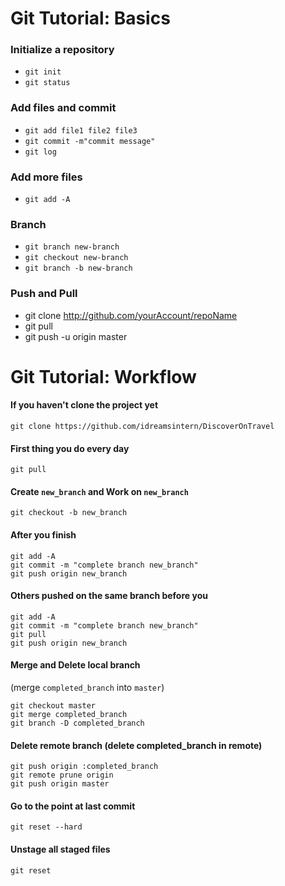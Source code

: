 # Git Tutorial: Basics

### Initialize a repository
* ``git init``
* ``git status``

### Add files and commit
* ``git add file1 file2 file3``
* ``git commit -m"commit message"``
* ``git log``

### Add more files
* ``git add -A``

### Branch
* ``git branch new-branch``
* ``git checkout new-branch``
* ``git branch -b new-branch``

### Push and Pull
* git clone http://github.com/yourAccount/repoName
* git pull
* git push -u origin master

# Git Tutorial: Workflow

#### If you haven't clone the project yet

``git clone https://github.com/idreamsintern/DiscoverOnTravel``

#### First thing you do every day
```
git pull
```

#### Create `new_branch` and Work on `new_branch`

``git checkout -b new_branch``

#### After you finish
```
git add -A
git commit -m "complete branch new_branch"
git push origin new_branch
```

#### Others pushed on the same branch before you
```
git add -A
git commit -m "complete branch new_branch"
git pull
git push origin new_branch
```

#### Merge and Delete local branch 
(merge `completed_branch` into `master`)
```
git checkout master
git merge completed_branch
git branch -D completed_branch
```

#### Delete remote branch (delete completed_branch in remote)
```
git push origin :completed_branch
git remote prune origin
git push origin master
```

#### Go to the point at last commit
```
git reset --hard
```

#### Unstage all staged files
```
git reset
```
